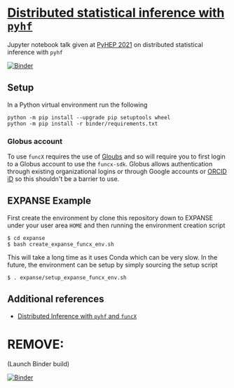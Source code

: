 # [Distributed statistical inference with `pyhf`](https://indico.cern.ch/event/1019958/contributions/4418598/)

Jupyter notebook talk given at [PyHEP 2021](https://indico.cern.ch/event/1019958/) on distributed statistical inference with `pyhf`

[![Binder](https://mybinder.org/badge_logo.svg)](https://mybinder.org/v2/gh/pyhf/pyhep-2021-notebook-talk/HEAD?urlpath=lab/tree/talk.ipynb)

## Setup

In a Python virtual environment run the following

```console
python -m pip install --upgrade pip setuptools wheel
python -m pip install -r binder/requirements.txt
```

### Globus account

To use `funcX` requires the use of [Gloubs](https://www.globus.org/) and so will require you to first login to a Globus account to use the `funcx-sdk`. Globus allows authentication through existing organizational logins or through Google accounts or [ORCID iD](https://orcid.org/) so this shouldn't be a barrier to use.

## EXPANSE Example

First create the environment by clone this repository down to EXPANSE under your user area `HOME` and then running the environment creation script

```console
$ cd expanse
$ bash create_expanse_funcx_env.sh
```

This will take a long time as it uses Conda which can be very slow. In the future, the environment can be setup by simply sourcing the setup script

```console
$ . expanse/setup_expanse_funcx_env.sh
```

## Additional references

- [Distributed Inference with `pyhf` and `funcX`](https://github.com/matthewfeickert/distributed-inference-with-pyhf-and-funcX)

# REMOVE:

(Launch Binder build)

[![Binder](https://mybinder.org/badge_logo.svg)](https://mybinder.org/v2/gh/pyhf/pyhep-2021-notebook-talk/feat/add-expanse-examples?urlpath=lab/tree/talk.ipynb)
